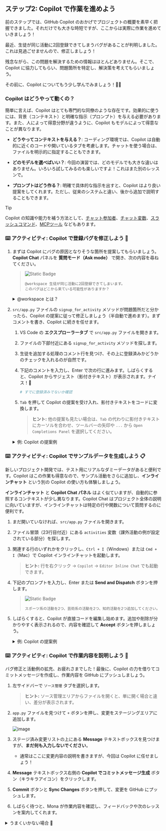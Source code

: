 ## ステップ2: Copilot で作業を進めよう

前のステップでは、GitHub Copilot のおかげでプロジェクトの概要を素早く把握できました。それだけでも大きな時短ですが、ここからは実際に作業を進めていきましょう！

最近、生徒が同じ活動に2回登録できてしまうバグがあることが判明しました。これは見過ごせませんので、修正しましょう！

残念ながら、この問題を解決するための情報はほとんどありません。そこで、Copilot に協力してもらい、問題箇所を特定し、解決策を考えてもらいましょう。

その前に、Copilot についてもう少し学んでみましょう！🧑‍🚀

### Copilot はどうやって動くの？

簡単に言えば、Copilot はとても専門的な同僚のような存在です。効果的に使うには、背景（コンテキスト）と明確な指示（プロンプト）を与える必要があります。また、人によって得意分野が違うように、Copilot もモデルによって得意なことが異なります。

- **どうやってコンテキストを与える？**: コーディング環境では、Copilot は自動的に近くのコードや開いているタブを考慮します。チャットを使う場合は、ファイルを明示的に指定することもできます。

- **どのモデルを選べばいい？**: 今回の演習では、どのモデルでも大きな違いはありません。いろいろ試してみるのも楽しいですよ！これはまた別のレッスンで。

- **プロンプトはどう作る？**: 明確で具体的な指示を出すと、Copilot はより良い提案をしてくれます。ただし、従来のシステムと違い、後から追加で説明することもできます。

> [!TIP]
> Copilot の知識や能力を補う方法として、[チャット参加者](https://docs.github.com/ja/copilot/using-github-copilot/copilot-chat/github-copilot-chat-cheat-sheet?tool=vscode#chat-participants)、[チャット変数](https://docs.github.com/ja/copilot/using-github-copilot/copilot-chat/github-copilot-chat-cheat-sheet?tool=vscode#chat-variables)、[スラッシュコマンド](https://docs.github.com/ja/copilot/using-github-copilot/copilot-chat/github-copilot-chat-cheat-sheet?tool=vscode#slash-commands-1)、[MCPツール](https://code.visualstudio.com/docs/copilot/chat/mcp-servers) などもあります。

### :keyboard: アクティビティ: Copilot で登録バグを修正しよう :bug:

1. まずは Copilot にバグの原因となりそうな箇所を提案してもらいましょう。**Copilot Chat** パネルを **質問モード（Ask mode）** で開き、次の内容を尋ねてください。

   > ![Static Badge](https://img.shields.io/badge/-Prompt-text?style=social&logo=github%20copilot)
   >
   > ```prompt
   > @workspace 生徒が同じ活動に2回登録できてしまいます。
   > このバグはどこから来ている可能性がありますか？
   > ```

   <details>
   <summary>@workspace とは？</summary>

   これは、プロジェクトリポジトリ全体を探索し、関連する追加コンテキストを含めてくれる特別な[チャット参加者](https://docs.github.com/ja/copilot/using-github-copilot/copilot-chat/github-copilot-chat-cheat-sheet?tool=vscode#chat-participants)です。

   </details>

1. `src/app.py` ファイルの `signup_for_activity` メソッドが問題箇所だと分かったら、Copilot の提案に従って修正しましょう（半自動で進めます）。まずコメントを書き、Copilot に続きを任せます。

   1. VS Code の **エクスプローラータブ** で `src/app.py` ファイルを開きます。

   1. ファイルの下部付近にある `signup_for_activity` メソッドを探します。

   1. 生徒を追加する処理のコメント行を見つけ、その上に登録済みかどうかのチェックを入れるのが自然です。

   1. 下記のコメントを入力し、Enter で次の行に進みます。しばらくすると、Copilot からサジェスト（影付きテキスト）が表示されます。ナイス！:tada:

      ```python
      # すでに登録済みでないか確認
      ```

   1. `Tab` を押して Copilot の提案を受け入れ、影付きテキストをコードに変換します。

      > **ヒント:** 他の提案も見たい場合は、`Tab` の代わりに影付きテキストにカーソルを合わせ、ツールバーの矢印や `...` から `Open Completions Panel` を選択してください。

   <details>
   <summary>例: Copilot の提案例</summary><br/>

   Copilot の提案は日々進化しているため、必ずしも同じ結果になるとは限りません。うまくいかない場合は、下記の例を参考に進めてください。

   ```python
   @app.post("/activities/{activity_name}/signup")
   def signup_for_activity(activity_name: str, email: str):
      """Sign up a student for an activity"""
      # 活動が存在するか確認
      if activity_name not in activities:
         raise HTTPException(status_code=404, detail="Activity not found")

      # 活動を取得
      activity = activities[activity_name]

      # すでに登録済みでないか確認
      if email in activity["participants"]:
        raise HTTPException(status_code=400, detail="Student is already signed up")

      # 生徒を追加
      activity["participants"].append(email)
      return {"message": f"Signed up {email} for {activity_name}"}
   ```

   </details>

### :keyboard: アクティビティ: Copilot でサンプルデータを生成しよう 📋

新しいプロジェクト開発では、テスト用にリアルなダミーデータがあると便利です。Copilot はこの作業も得意なので、サンプル活動をさらに追加し、**インラインチャット** という別の Copilot の使い方も体験しましょう。

**インラインチャット** と **Copilot Chat パネル** はよく似ていますが、自動的に参照するコンテキストが少し異なります。Copilot Chat はプロジェクト全体の説明に向いていますが、インラインチャットは特定の行や関数について質問するのに便利です。

1. まだ開いていなければ、`src/app.py` ファイルを開きます。

1. ファイル冒頭（23行目付近）にある `activities` 変数（課外活動の例が設定されている部分）を探します。

1. 関連する行のいずれかをクリックし、`Ctrl + I`（Windows）または `Cmd + I`（Mac）で Copilot インラインチャットを起動します。

   > **ヒント:** 行を右クリック → `Copilot` → `Editor Inline Chat` でも起動できます。

1. 下記のプロンプトを入力し、Enter または **Send and Dispatch** ボタンを押します。

   > ![Static Badge](https://img.shields.io/badge/-Prompt-text?style=social&logo=github%20copilot)
   >
   > ```prompt
   > スポーツ系の活動を2つ、芸術系の活動を2つ、知的活動を2つ追加してください。
   > ```

1. しばらくすると、Copilot が直接コードを編集し始めます。追加や削除が分かりやすく表示されるので、内容を確認して **Accept** ボタンを押しましょう。

   <details>
   <summary>例: Copilot の提案例</summary><br/>

   Copilot の提案は日々変わるため、うまくいかない場合は下記の例を参考にしてください。

   ```python
   # メモリ上の活動データベース
   activities = {
      "Chess Club": {
         "description": "Learn strategies and compete in chess tournaments",
         "schedule": "Fridays, 3:30 PM - 5:00 PM",
         "max_participants": 12,
         "participants": ["michael@mergington.edu", "daniel@mergington.edu"]
      },
      "Programming Class": {
         "description": "Learn programming fundamentals and build software projects",
         "schedule": "Tuesdays and Thursdays, 3:30 PM - 4:30 PM",
         "max_participants": 20,
         "participants": ["emma@mergington.edu", "sophia@mergington.edu"]
      },
      "Gym Class": {
         "description": "Physical education and sports activities",
         "schedule": "Mondays, Wednesdays, Fridays, 2:00 PM - 3:00 PM",
         "max_participants": 30,
         "participants": ["john@mergington.edu", "olivia@mergington.edu"]
      },
      "Basketball Team": {
         "description": "Competitive basketball training and games",
         "schedule": "Tuesdays and Thursdays, 4:00 PM - 6:00 PM",
         "max_participants": 15,
         "participants": []
      },
      "Swimming Club": {
         "description": "Swimming training and water sports",
         "schedule": "Mondays and Wednesdays, 3:30 PM - 5:00 PM",
         "max_participants": 20,
         "participants": []
      },
      "Art Studio": {
         "description": "Express creativity through painting and drawing",
         "schedule": "Wednesdays, 3:30 PM - 5:00 PM",
         "max_participants": 15,
         "participants": []
      },
      "Drama Club": {
         "description": "Theater arts and performance training",
         "schedule": "Tuesdays, 4:00 PM - 6:00 PM",
         "max_participants": 25,
         "participants": []
      },
      "Debate Team": {
         "description": "Learn public speaking and argumentation skills",
         "schedule": "Thursdays, 3:30 PM - 5:00 PM",
         "max_participants": 16,
         "participants": []
      },
      "Science Club": {
         "description": "Hands-on experiments and scientific exploration",
         "schedule": "Fridays, 3:30 PM - 5:00 PM",
         "max_participants": 20,
         "participants": []
      }
   }
   ```

   </details>

### :keyboard: アクティビティ: Copilot で作業内容を説明しよう 💬

バグ修正と活動例の拡充、お疲れさまでした！最後に、Copilot の力を借りてコミットメッセージを作成し、作業内容を GitHub にプッシュしましょう。

1. 左サイドバーで `ソース管理` タブを選択します。

   > **ヒント:** ソース管理エリアからファイルを開くと、単に開く場合と違い、差分が表示されます。

1. `app.py` ファイルを見つけて `+` ボタンを押し、変更をステージングエリアに追加します。

   ![image](https://github.com/user-attachments/assets/7d3daf4e-4125-4775-88a7-33251cd7293e)

1. ステージ済み変更リストの上にある **Message** テキストボックスを見つけますが、**まだ何も入力しないでください**。

   - 通常はここに変更内容の説明を書きますが、今回は Copilot に任せましょう！

1. **Message** テキストボックス右側の **Copilot でコミットメッセージ生成** ボタン（キラキラアイコン）をクリックします。

1. **Commit** ボタンと **Sync Changes** ボタンを押して、変更を GitHub にプッシュします。

1. しばらく待つと、Mona が作業内容を確認し、フィードバックや次のレッスンを案内してくれます。

<details>
<summary>うまくいかない場合 🤷</summary><br/>

フィードバックが届かない場合は、以下を確認してください:

- `src/app.py` の変更が `accelerate-with-copilot` ブランチにプッシュされているか。

</details>
